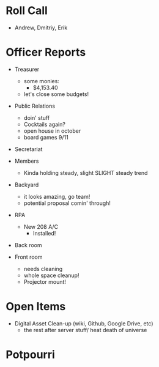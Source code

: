Roll Call
=========
- Andrew, Dmitriy, Erik
  
Officer Reports
===============
- Treasurer
  - some monies:
    - $4,153.40
  - let's close some budgets!
- Public Relations
  - doin' stuff
  - Cocktails again?
  - open house in october
  - board games 9/11
- Secretariat
- Members
  - Kinda holding steady, slight SLIGHT steady trend
- Backyard
  - it looks amazing, go team!
  - potential proposal comin' through!
- RPA
  - New 208 A/C
    - Installed!
- Back room

- Front room
  - needs cleaning
  - whole space cleanup!
  - Projector mount!

Open Items
==========

- Digital Asset Clean-up (wiki, Github, Google Drive, etc)
  - the rest after server stuff/ heat death of universe
  
Potpourri
=========
